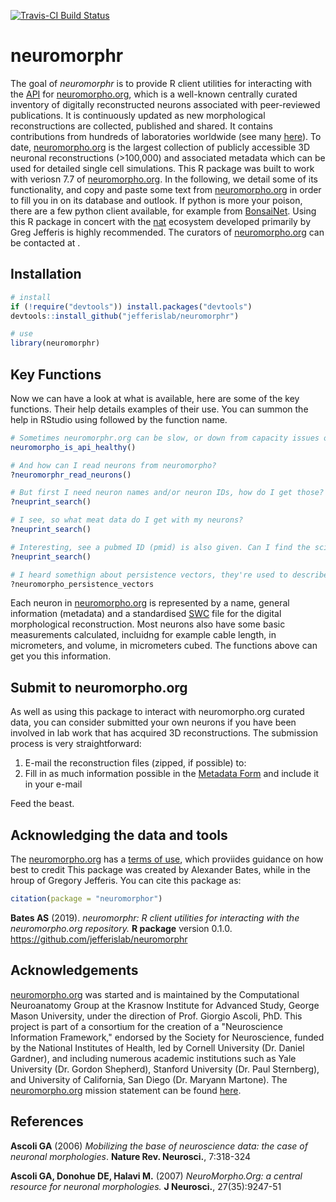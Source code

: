<!-- README.md is generated from README.Rmd. Please edit that file -->
[![Travis-CI Build Status](https://api.travis-ci.org/jefferislab/neuromorphr.svg?branch=master)](https://travis-ci.org/jefferislab/neuromorphr)

neuromorphr
===========

The goal of *neuromorphr* is to provide R client utilities for interacting with the [API](http://neuromorpho.org/api.jsp) for [neuromorpho.org](http://neuromorpho.org), which is a well-known centrally curated inventory of digitally reconstructed neurons associated with peer-reviewed publications. It is continuously updated as new morphological reconstructions are collected, published and shared. It contains contributions from hundreds of laboratories worldwide (see many [here]()). To date, [neuromorpho.org](http://neuromorpho.org) is the largest collection of publicly accessible 3D neuronal reconstructions (&gt;100,000) and associated metadata which can be used for detailed single cell simulations. This R package was built to work with veriosn 7.7 of [neuromorpho.org](http://neuromorpho.org). In the following, we detail some of its functionality, and copy and paste some text from [neuromorpho.org](http://neuromorpho.org) in order to fill you in on its database and outlook. If python is more your poison, there are a few python client available, for example from [BonsaiNet](https://github.com/BonsaiNet/Neuromorpho.org). Using this R package in concert with the [nat](https://github.com/jefferis/nat) ecosystem developed primarily by Greg Jefferis is highly recommended. The curators of [neuromorpho.org](http://neuromorpho.org) can be contacted at .

Installation
------------

``` r
# install
if (!require("devtools")) install.packages("devtools")
devtools::install_github("jefferislab/neuromorphr")

# use 
library(neuromorphr)
```

Key Functions
-------------

Now we can have a look at what is available, here are some of the key functions. Their help details examples of their use. You can summon the help in RStudio using followed by the function name.

``` r
# Sometimes neuromorphr.org can be slow, or down from capacity issues or have a faulty API. Can I check this?
neuromorpho_is_api_healthy()

# And how can I read neurons from neuromorpho?
?neuromorphr_read_neurons()

# But first I need neuron names and/or neuron IDs, how do I get those?
?neuprint_search()

# I see, so what meat data do I get with my neurons?
?neuprint_search()

# Interesting, see a pubmed ID (pmid) is also given. Can I find the scientific artices that descrie these neurons?
?neuprint_search()

# I heard somethign about persistence vectors, they're used to describe describe meaningful morphological features? Can I get those?
?neuromorpho_persistence_vectors
```

Each neuron in [neuromorpho.org](http://neuromorpho.org) is represented by a name, general information (metadata) and a standardised [SWC](http://www.neuronland.org/NLMorphologyConverter/MorphologyFormats/SWC/Spec.html) file for the digital morphological reconstruction. Most neurons also have some basic measurements calculated, incluidng for example cable length, in micrometers, and volume, in micrometers cubed. The functions above can get you this information.

Submit to neuromorpho.org
-------------------------

As well as using this package to interact with neuromorpho.org curated data, you can consider submitted your own neurons if you have been involved in lab work that has acquired 3D reconstructions. The submission process is very straightforward:

1.  E-mail the reconstruction files (zipped, if possible) to:
2.  Fill in as much information possible in the [Metadata Form](http://neuromorpho.org/about.jsp) and include it in your e-mail

Feed the beast.

Acknowledging the data and tools
--------------------------------

The [neuromorpho.org](http://neuromorpho.org) has a [terms of use](http://neuromorpho.org/useterm.jsp), which proviides guidance on how best to credit This package was created by Alexander Bates, while in the hroup of Gregory Jefferis. You can cite this package as:

``` r
citation(package = "neuromorphor")
```

**Bates AS** (2019). *neuromorphr: R client utilities for interacting with the neuromorpho.org repository.* **R package** version 0.1.0. <https://github.com/jefferislab/neuromorphr>

Acknowledgements
----------------

[neuromorpho.org](http://neuromorpho.org) was started and is maintained by the Computational Neuroanatomy Group at the Krasnow Institute for Advanced Study, George Mason University, under the direction of Prof. Giorgio Ascoli, PhD. This project is part of a consortium for the creation of a "Neuroscience Information Framework," endorsed by the Society for Neuroscience, funded by the National Institutes of Health, led by Cornell University (Dr. Daniel Gardner), and including numerous academic institutions such as Yale University (Dr. Gordon Shepherd), Stanford University (Dr. Paul Sternberg), and University of California, San Diego (Dr. Maryann Martone). The [neuromorpho.org](http://neuromorpho.org) mission statement can be found [here](http://neuromorpho.org/about.jsp).

References
----------

**Ascoli GA** (2006) *Mobilizing the base of neuroscience data: the case of neuronal morphologies*. **Nature Rev. Neurosci.**, 7:318-324

**Ascoli GA, Donohue DE, Halavi M.** (2007) *NeuroMorpho.Org: a central resource for neuronal morphologies.* **J Neurosci.**, 27(35):9247-51
